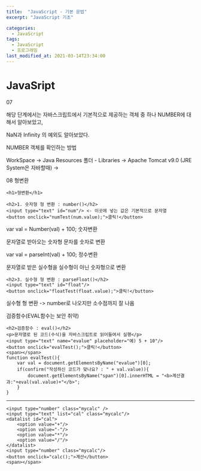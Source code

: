 ```yaml
---
title:  "JavaScript - 기본 문법"
excerpt: "JavaScript 기초"

categories:
  - JavaScript
tags:
  - JavaScript
  - 프로그래밍
last_modified_at: 2021-03-14T23:34:00
---
```




# JavaSript

07

해당 단계에서는 자바스크립트에서 기본적으로 제공하는 객체 중 하나 NUMBER에 대해서 알아보았고,

NaN과 Infinity 의 예외도 알아보았다.



NUMBER 객체를 확인하는 방법

WorkSpace -> Java Resources 폴더 - Libraries -> Apache Tomcat v9.0 (JRE System은 자바할때) ->

08 형변환

	<h1>형변환</h1>
	
	<h2>1. 숫자형 형 변환 : number()</h2>
	<input type="text" id="num"/> <- 이곳에 넣는 값은 기본적으로 문자열
	<button onclick="numTest(num.value);">클릭!</button>
var val = Number(val) + 100; 숫자변환

문자열로 받아오는 숫자형 문자를 숫자로 변환

var val = parseInt(val) + 100; 정수변환

문자열로 받은 실수형을 실수형이 아닌 숫자형으로 변환

	<h2>3. 실수형 형 변환 : parseFloat()</h2>
	<input type="text" id="float"/>
	<button onclick="floatTest(float.value);">클릭!</button>
실수형 형 변환 -> number로 나오지만 소수점까지 잘 나옴



검증함수(EVAL함수는 보안 취약)

	<h2>검증함수 : eval()</h2>
	<p>문자열로 된 코드(수식)을 자바스크립트로 읽어들여서 실행</p>
	<input type="text" name="evalue" placeholder="예) 5 + 10"/>
	<button onclick="evalTest();">클릭!</button>
	<span></span>
	function evalTest(){
		var val = document.getElementsByName("evalue")[0];
		if(confirm("작성하신 코드가 맞나요? : " + val.value)){
			document.getElementsByName("span")[0].innerHTML = "<b>계산결과:"+eval(val.value)+"</b>";
		}
	}
---------------------------------------

	<input type="number" class="mycalc" />
	<input type="text" list="cal" class="mycalc"/>
	<datalist id="cal">
		<option value="+"/>
		<option value="-"/>
		<option value="*"/>
		<option value="/"/>
	</datalist>
	<input type="number" class="mycalc"/>
	<button onclick="calc();">계산</button>
	<span></span>

<script type="text/javascript">

	function calc(){
		var calc = document.querySelectorAll(".mycalc");
		var res = "";
		for(var i = 0; i < calc.length; i++){
			res += calc[i].value;
		}
		
		document.getElementsByTagName("span")[1].innerHTML = eval(res);
	}
class로 했을 때

--------

	<input type="number" id="calc1" />
	<input type="text" list="cal" id="calc2"/>
	<datalist id="cal">
		<option value="+"/>
		<option value="-"/>
		<option value="*"/>
		<option value="/"/>
	</datalist>
	<input type="number" id="calc3"/>
	<button onclick="calc();">계산</button>
	<span></span>

<script type="text/javascript">

	function calc(){
		var num01 = document.getElementById("calc1");
		var opr = document.getElementById("calc2");
		var num02 = document.getElementById("calc3");
		
		var res = num01.value + opr.value + num02.value;
		
		document.getElementsByTagName("span")[1].innerHTML = eval(res);
	}
id로 했을 때

-----

9. 날짜

date 객체

___

```html
<html>
<head> 
   (1)
</head>
    (2)
    <body>
        (3)
    </body>
</html>
```

javascript를 생성할 수 있는 곳은 (1), (2), (3) 모두이다.

나이 많은 사람들은 javascript를 body의 제일 마지막에 작성하라고 한다.(3)

w3schols -> javascript date object

getElementById("?") -> Node

querySelecotor("?")  -Node

ㄴcss선택자를 넣어야한다.

querySelectorAll("?") -> NodeList

___

11

	function strTest04(){
		// indexOf() : 왼쪽 -> 오른쪽으로 검색(첫번째 인덱스 반환)
		// lastIndexOf() : 오른쪽 -> 왼쪽으로 검색(첫번째 인덱스 반환)
		// 만약, 검색하는 값이 없으면 -1 반환
		
		var str = "홍길동 이순신 유재석 강호동 홍길동 신동엽";
		var prop = prompt("검색할 이름을 입력해주세요");
		alert("indexOf : " + str.indexOf(prop));
		// index는 기본적으로 앞에서부터 찾지만,
		// indexOf는 0번지부터 해당 이름을 찾고 다시 앞에서부터 번지수를 세지만
		// lastIndexOf는 마지막 번지부터 해당 이름을 찾고 다시 앞에서부터 번지수를 센다.
		alert("lastIndexOf : " + str.lastIndexOf(prop));

---

